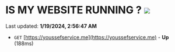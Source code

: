 # IS MY WEBSITE RUNNING ? [![](https://img.shields.io/static/v1?label=Sponsor&message=%E2%9D%A4&logo=GitHub&color=%23fe8e86)](https://github.com/sponsors/<username>)

Last updated: **1/19/2024, 2:56:47 AM**

- `GET` [https://youssefservice.me](https://youssefservice.me) - **Up** (188ms)
